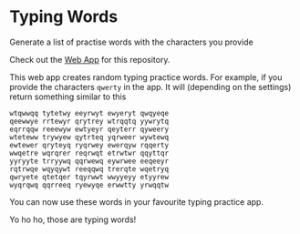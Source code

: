 # Typing Words

Generate a list of practise words with the characters you provide

Check out the [Web App](https://keesiemeijer.github.io/typing-words/) for this repository.

This web app creates random typing practice words. For example, if you provide the characters `qwerty` in the app. It will (depending on the settings) return something similar to this

```
wtqwwqq tytetwy eeyrwyt ewyeryt qwqyeqe
qeewwye rrtewyr qrytrey wtrqqtq yywrytq
eqrrqqw reeewyw ewtyeyr qeyterr qyweery
wteteww trywyew qytrteq yqrweer wywtewq
ewtewer qryteyq ryqrwey ewerqyw rqqerty
wwqetre wqrqrer reqrwqt etrwtwr qqyttqr
yyryyte trryywq qqrwewq eywrwee eeqeeyr
rqtrwqe wqyqywt reeqqwq trerqte wqetryq
qwryete qtetqer tqyrwwt wwyyeyy etyyrew
wyqrqwq qqrreeq ryewyqe erwwtty yrwqqtw
```

You can now use these words in your favourite typing practice app.

Yo ho ho, those are typing words!
